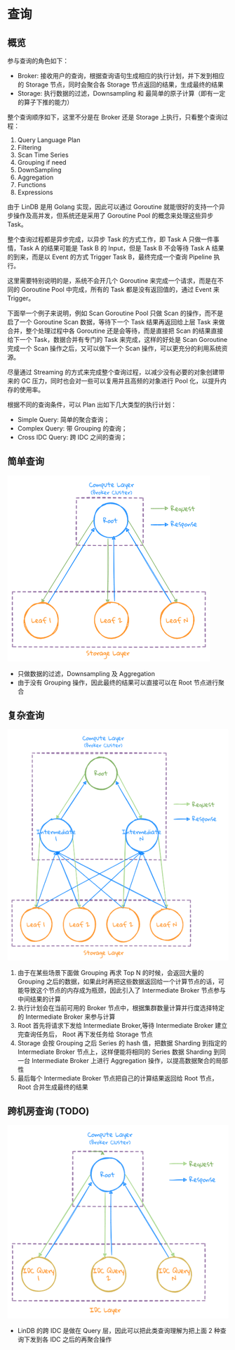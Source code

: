 # 查询

## 概览

参与查询的角色如下：
- Broker: 接收用户的查询，根据查询语句生成相应的执行计划，并下发到相应的 Storage 节点，同时会聚合各 Storage 节点返回的结果，生成最终的结果
- Storage: 执行数据的过滤，Downsampling 和 最简单的原子计算（即有一定的算子下推的能力）

整个查询顺序如下，这里不分是在 Broker 还是 Storage 上执行，只看整个查询过程：
1. Query Language Plan
2. Filtering
3. Scan Time Series
4. Grouping if need
5. DownSampling
6. Aggregation
7. Functions
8. Expressions


由于 LinDB 是用 Golang 实现，因此可以通过 Goroutine 就能很好的支持一个异步操作及高并发，但系统还是采用了 Goroutine Pool 的概念来处理这些异步 Task。

整个查询过程都是异步完成，以异步 Task 的方式工作，即 Task A 只做一件事情，Task A 的结果可能是 Task B 的 Input，但是 Task B 不会等待 Task A 结果的到来，而是以 Event 的方式 Trigger Task B，最终完成一个查询 Pipeline 执行。

这里需要特别说明的是，系统不会开几个 Goroutine 来完成一个请求，而是在不同的 Goroutine Pool 中完成，所有的 Task 都是没有返回值的，通过 Event 来 Trigger。

下面举一个例子来说明，例如 Scan Goroutine Pool 只做 Scan 的操作，而不是启了一个 Goroutine Scan 数据，等待下一个 Task 结果再返回给上层 Task 来做合并，整个处理过程中各 Goroutine 还是会等待，而是直接把 Scan 的结果直接给下一个 Task，数据合并有专门的 Task 来完成，这样的好处是 Scan Goroutine 完成一个 Scan 操作之后，又可以做下一个 Scan 操作，可以更充分的利用系统资源。

尽量通过 Streaming 的方式来完成整个查询过程，以减少没有必要的对象创建带来的 GC 压力，同时也会对一些可以复用并且高频的对象进行 Pool 化，以提升内存的使用率。

根据不同的查询条件，可以 Plan 出如下几大类型的执行计划： 
- Simple Query: 简单的聚合查询；
- Complex Query: 带 Grouping 的查询；
- Cross IDC Query: 跨 IDC 之间的查询；

## 简单查询

![simple query](../../../assets/images/design/simple_query.png)

- 只做数据的过滤，Downsampling 及 Aggregation
- 由于没有 Grouping 操作，因此最终的结果可以直接可以在 Root 节点进行聚合

## 复杂查询

![complex query](../../../assets/images/design/complex_query.png)

1. 由于在某些场景下面做 Grouping 再求 Top N 的时候，会返回大量的 Grouping 之后的数据，如果此时再把这些数据返回给一个计算节点的话，可能导致这个节点的内存成为瓶颈，因此引入了 Intermediate Broker 节点参与中间结果的计算
2. 执行计划会在当前可用的 Broker 节点中，根据集群数量计算并行度选择特定的 Intermediate Broker 来参与计算
3. Root 首先将请求下发给 Intermediate Broker,等待 Intermediate Broker 建立完查询任务后， Root 再下发任务给 Storage 节点
4. Storage 会按 Grouping 之后 Series 的 hash 值，把数据 Sharding 到指定的 Intermediate Broker 节点上，这样便能将相同的 Series 数据 Sharding 到同一台 Intermediate Broker 上进行 Aggregation 操作，以提高数据聚合的局部性
5. 最后每个 Intermediate Broker 节点把自己的计算结果返回给 Root 节点，Root 合并生成最终的结果

## 跨机房查询 (TODO)


![cross idc query](../../../assets/images/design/cross_idc_query.png)

- LinDB 的跨 IDC 是做在 Query 层，因此可以把此类查询理解为把上面 2 种查询下发到各 IDC 之后的再聚合操作
